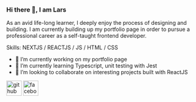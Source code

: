 ### Hi there 👋, I am Lars


As an avid life-long learner, I deeply enjoy the process of designing and building. I am currently building up my portfolio page in order to pursue a professional career as a self-taught frontend developer.

Skills: NEXTJS / REACTJS / JS / HTML / CSS

- 🔭 I’m currently working on my portfolio page 
- 🌱 I’m currently learning Typescript, unit testing with Jest 
- 👯 I’m looking to collaborate on interesting projects built with ReactJS 


[<img src='https://cdn.jsdelivr.net/npm/simple-icons@3.0.1/icons/github.svg' alt='github' height='40'>](https://github.com/Larence0401)  [<img src='https://cdn.jsdelivr.net/npm/simple-icons@3.0.1/icons/facebook.svg' alt='facebook' height='40'>](https://www.facebook.com/lars.jensen.146)  

